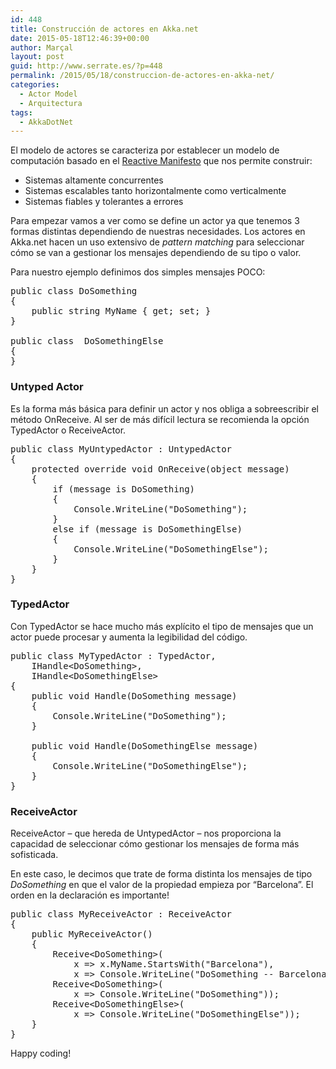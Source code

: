 ```yaml
---
id: 448
title: Construcción de actores en Akka.net
date: 2015-05-18T12:46:39+00:00
author: Marçal
layout: post
guid: http://www.serrate.es/?p=448
permalink: /2015/05/18/construccion-de-actores-en-akka-net/
categories:
  - Actor Model
  - Arquitectura
tags:
  - AkkaDotNet
---
```

El modelo de actores se caracteriza por establecer un modelo de computación basado en el <a href="http://www.reactivemanifesto.org/" target="_blank">Reactive Manifesto</a> que nos permite construir:

  * Sistemas altamente concurrentes
  * Sistemas escalables tanto horizontalmente como verticalmente
  * Sistemas fiables y tolerantes a errores

Para empezar vamos a ver como se define un actor ya que tenemos 3 formas distintas dependiendo de nuestras necesidades. Los actores en Akka.net hacen un uso extensivo de _pattern matching_ para seleccionar cómo se van a gestionar los mensajes dependiendo de su tipo o valor.

<!--more-->Para nuestro ejemplo definimos dos simples mensajes POCO:

<pre class="brush: csharp; title: ; notranslate" title="">public class DoSomething
{
    public string MyName { get; set; }
}

public class  DoSomethingElse
{
}
</pre>

### Untyped Actor

Es la forma más básica para definir un actor y nos obliga a sobreescribir el método OnReceive. Al ser de más difícil lectura se recomienda la opción TypedActor o ReceiveActor.

<pre class="brush: csharp; title: ; notranslate" title="">public class MyUntypedActor : UntypedActor
{
    protected override void OnReceive(object message)
    {
        if (message is DoSomething)
        {
            Console.WriteLine("DoSomething");
        }
        else if (message is DoSomethingElse)
        {
            Console.WriteLine("DoSomethingElse");
        }
    }
}
</pre>

### TypedActor

Con TypedActor se hace mucho más explícito el tipo de mensajes que un actor puede procesar y aumenta la legibilidad del código.

<pre class="brush: csharp; title: ; notranslate" title="">public class MyTypedActor : TypedActor,
    IHandle&lt;DoSomething&gt;,
    IHandle&lt;DoSomethingElse&gt;
{
    public void Handle(DoSomething message)
    {
        Console.WriteLine("DoSomething");
    }

    public void Handle(DoSomethingElse message)
    {
        Console.WriteLine("DoSomethingElse");
    }
}
</pre>

### ReceiveActor

ReceiveActor &#8211; que hereda de UntypedActor &#8211; nos proporciona la capacidad de seleccionar cómo gestionar los mensajes de forma más sofisticada.

En este caso, le decimos que trate de forma distinta los mensajes de tipo _DoSomething_ en que el valor de la propiedad empieza por &#8220;Barcelona&#8221;. El orden en la declaración es importante!

<pre class="brush: csharp; title: ; notranslate" title="">public class MyReceiveActor : ReceiveActor
{
    public MyReceiveActor()
    {
        Receive&lt;DoSomething&gt;(
            x =&gt; x.MyName.StartsWith("Barcelona"),
            x =&gt; Console.WriteLine("DoSomething -- Barcelona"));
        Receive&lt;DoSomething&gt;(
            x =&gt; Console.WriteLine("DoSomething"));
        Receive&lt;DoSomethingElse&gt;(
            x =&gt; Console.WriteLine("DoSomethingElse"));
    }
}
</pre>

Happy coding!